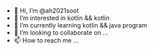 - 👋 Hi, I’m @ah2021soot
- 👀 I’m interested in kotlin && kotlin
- 🌱 I’m currently learning kotlin && java program
- 💞️ I’m looking to collaborate on ...
- 📫 How to reach me ...

<!---
ah2021soot/ah2021soot is a ✨ special ✨ repository because its `README.md` (this file) appears on your GitHub profile.
You can click the Preview link to take a look at your changes.
--->
